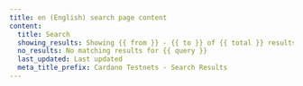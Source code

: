 ```yaml
---
title: en (English) search page content
content:
  title: Search
  showing_results: Showing {{ from }} - {{ to }} of {{ total }} results for {{ query }}
  no_results: No matching results for {{ query }}
  last_updated: Last updated
  meta_title_prefix: Cardano Testnets - Search Results
---    
```

